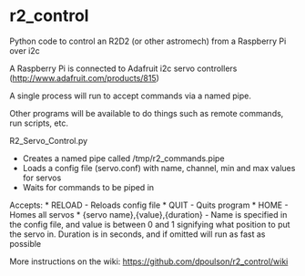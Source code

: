 r2_control
==========

Python code to control an R2D2 (or other astromech) from a Raspberry Pi over i2c

A Raspberry Pi is connected to Adafruit i2c servo controllers (http://www.adafruit.com/products/815)

A single process will run to accept commands via a named pipe. 

Other programs will be available to do things such as remote commands, run scripts, etc.


R2_Servo_Control.py

   * Creates a named pipe called /tmp/r2_commands.pipe
   * Loads a config file (servo.conf) with name, channel, min and max values for servos
   * Waits for commands to be piped in

   Accepts:
     * RELOAD - Reloads config file
     * QUIT - Quits program
     * HOME - Homes all servos
     * {servo name},{value},{duration} - Name is specified in the config file, and value is between 0 and 1 signifying what position to put the servo in. Duration is in seconds, and if omitted will run as fast as possible


More instructions on the wiki: https://github.com/dpoulson/r2_control/wiki

